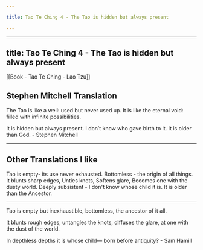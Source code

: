 ```yaml
---
title: Tao Te Ching 4 - The Tao is hidden but always present 
---
```

---
title: Tao Te Ching 4 - The Tao is hidden but always present 
---
[[Book - Tao Te Ching - Lao Tzu]]

## Stephen Mitchell Translation

The Tao is like a well:
used but never used up.
It is like the eternal void:
filled with infinite possibilities.

It is hidden but always present.
I don’t know who gave birth to it.
It is older than God. - Stephen Mitchell

---------------------

## Other Translations I like

Tao is empty- its use never exhausted.
Bottomless - the origin of all things.
It blunts sharp edges, Unties knots, Softens glare, Becomes one with the dusty world.
Deeply subsistent -
I don't know whose child it is. It is older than the Ancestor.

----------
Tao is empty
but inexhaustible,
bottomless,
the ancestor of it all.

It blunts rough edges,
untangles the knots,
diffuses the glare,
at one with the dust of the world.

In depthless depths it is
whose child—
born before antiquity? - Sam Hamill
